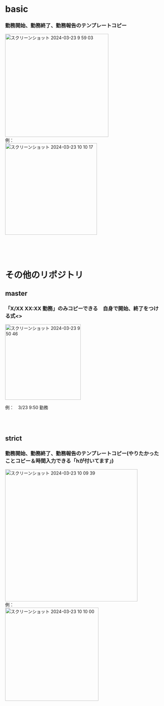 # basic
### 勤務開始、勤務終了、勤務報告のテンプレートコピー
<img width="333" alt="スクリーンショット 2024-03-23 9 59 03" src="https://github.com/Ktjm-555/timeCopy/assets/102650893/215c4c5d-019a-4c17-87b8-0439ff59ca55">

<br>
例：<br>
<img width="296" alt="スクリーンショット 2024-03-23 10 10 17" src="https://github.com/Ktjm-555/timeCopy/assets/102650893/e94cdf71-78d7-42c7-80ca-9fe265380593">

<br>
<br>
<br>
<br>
<br>

# その他のリポジトリ
## master
### 「X/XX XX:XX 勤務」のみコピーできる　自身で開始、終了をつける式<>
<img width="244" alt="スクリーンショット 2024-03-23 9 50 46" src="https://github.com/Ktjm-555/timeCopy/assets/102650893/07cc3c43-36bd-4a46-9276-02d21e609739"><br>

例：　3/23 9:50 勤務

<br>
<br>

## strict
### 勤務開始、勤務終了、勤務報告のテンプレートコピー(やりたかったことコピー＆時間入力できる「hが付いてます」)
<img width="427" alt="スクリーンショット 2024-03-23 10 09 39" src="https://github.com/Ktjm-555/timeCopy/assets/102650893/a9bcb117-e95b-4923-83ff-bbf4b91a7930">

<br>
例：<br>
<img width="301" alt="スクリーンショット 2024-03-23 10 10 00" src="https://github.com/Ktjm-555/timeCopy/assets/102650893/24e32320-01cb-45b7-a384-c2abacf1da86">

